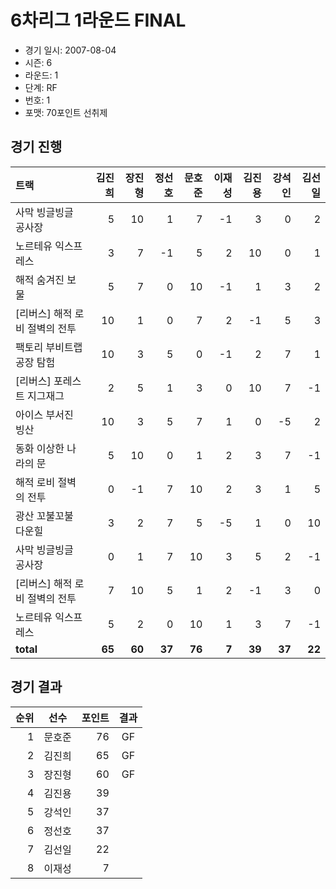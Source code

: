 # 6차리그 1라운드 FINAL

- 경기 일시: 2007-08-04
- 시즌: 6
- 라운드: 1
- 단계: RF
- 번호: 1
- 포맷: 70포인트 선취제





## 경기 진행

| 트랙 | 김진희 | 장진형 | 정선호 | 문호준 | 이재성 | 김진용 | 강석인 | 김선일 |
|:---|---:|---:|---:|---:|---:|---:|---:|---:|
| 사막 빙글빙글 공사장 | 5 | 10 | 1 | 7 | -1 | 3 | 0 | 2 |
| 노르테유 익스프레스 | 3 | 7 | -1 | 5 | 2 | 10 | 0 | 1 |
| 해적 숨겨진 보물 | 5 | 7 | 0 | 10 | -1 | 1 | 3 | 2 |
| [리버스] 해적 로비 절벽의 전투 | 10 | 1 | 0 | 7 | 2 | -1 | 5 | 3 |
| 팩토리 부비트랩 공장 탐험 | 10 | 3 | 5 | 0 | -1 | 2 | 7 | 1 |
| [리버스] 포레스트 지그재그 | 2 | 5 | 1 | 3 | 0 | 10 | 7 | -1 |
| 아이스 부서진 빙산 | 10 | 3 | 5 | 7 | 1 | 0 | -5 | 2 |
| 동화 이상한 나라의 문 | 5 | 10 | 0 | 1 | 2 | 3 | 7 | -1 |
| 해적 로비 절벽의 전투 | 0 | -1 | 7 | 10 | 2 | 3 | 1 | 5 |
| 광산 꼬불꼬불 다운힐 | 3 | 2 | 7 | 5 | -5 | 1 | 0 | 10 |
| 사막 빙글빙글 공사장 | 0 | 1 | 7 | 10 | 3 | 5 | 2 | -1 |
| [리버스] 해적 로비 절벽의 전투 | 7 | 10 | 5 | 1 | 2 | -1 | 3 | 0 |
| 노르테유 익스프레스 | 5 | 2 | 0 | 10 | 1 | 3 | 7 | -1 |
| __total__ | __65__ | __60__ | __37__ | __76__ | __7__ | __39__ | __37__ | __22__ |




## 경기 결과

| 순위 | 선수 | 포인트 | 결과 |
|---:|:---:|---:|:---:|
| 1 | 문호준 | 76 | GF |
| 2 | 김진희 | 65 | GF |
| 3 | 장진형 | 60 | GF |
| 4 | 김진용 | 39 |  |
| 5 | 강석인 | 37 |  |
| 6 | 정선호 | 37 |  |
| 7 | 김선일 | 22 |  |
| 8 | 이재성 | 7 |  |

